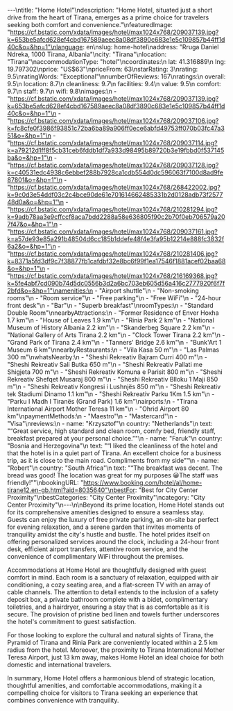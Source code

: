 ---\ntitle: "Home Hotel"\ndescription: "Home Hotel, situated just a short drive from the heart of Tirana, emerges as a prime choice for travelers seeking both comfort and convenience."\nfeaturedImage: "https://cf.bstatic.com/xdata/images/hotel/max1024x768/209037139.jpg?k=653be5afcd628ef4cbd167589aeec8a08df3890c683e1e5c109857b44ff1d40c&o=&hp=1"\nlanguage: en\nslug: home-hotel\naddress: "Rruga Daniel Ndreka, 1000 Tirana, Albania"\ncity: "Tirana"\nlocation: "Tirana"\naccommodationType: "hotel"\ncoordinates:\n  lat: 41.316889\n  lng: 19.797302\nprice: "US$63"\npriceFrom: 63\nstarRating: 3\nrating: 9.5\nratingWords: "Exceptional"\nnumberOfReviews: 167\nratings:\n  overall: 9.5\n  location: 8.7\n  cleanliness: 9.7\n  facilities: 9.4\n  value: 9.5\n  comfort: 9.7\n  staff: 9.7\n  wifi: 9.8\nimages:\n  - "https://cf.bstatic.com/xdata/images/hotel/max1024x768/209037139.jpg?k=653be5afcd628ef4cbd167589aeec8a08df3890c683e1e5c109857b44ff1d40c&o=&hp=1"\n  - "https://cf.bstatic.com/xdata/images/hotel/max1024x768/209037106.jpg?k=fc8cfe0f3986f93851c72ba6ba89a906ff0ece6abfd49753ff070b03fc47a351&o=&hp=1"\n  - "https://cf.bstatic.com/xdata/images/hotel/max1024x768/209037114.jpg?k=a79212d1ff8f5cb31ceb6fddb1df7a933d98495b89720b3e19fbbd0f537145ba&o=&hp=1"\n  - "https://cf.bstatic.com/xdata/images/hotel/max1024x768/209037128.jpg?k=c40531edc4938c6ebbef288b7928ca1cdb554d0dc596063f7100d8ad9fe87801&o=&hp=1"\n  - "https://cf.bstatic.com/xdata/images/hotel/max1024x768/268422002.jpg?k=9c0d3e54ddf03c2c4bce90de61e701614662485331b2d0128adb73f257748d0a&o=&hp=1"\n  - "https://cf.bstatic.com/xdata/images/hotel/max1024x768/210281294.jpg?k=9adb78aa3e9cffccf8aca7bdd2288a58e636805f90c2b70f0eb706579a207f47&o=&hp=1"\n  - "https://cf.bstatic.com/xdata/images/hotel/max1024x768/209037161.jpg?k=a57de93e85a291b48504d6cc185b1ddefe48f4e3fa95b12214e888fc3832f6a2&o=&hp=1"\n  - "https://cf.bstatic.com/xdata/images/hotel/max1024x768/210281406.jpg?k=8371a5fd3df9c7f38877fb1cafdbf32e8bc6f99f1ea17546f1881acef02baa68&o=&hp=1"\n  - "https://cf.bstatic.com/xdata/images/hotel/max1024x768/216169368.jpg?k=5fe4abf7cd090b74d5dc0556b3d2a6bc703eb605d56a416c2777920f6f7f2bfd&o=&hp=1"\namenities:\n  - "Airport shuttle"\n  - "Non-smoking rooms"\n  - "Room service"\n  - "Free parking"\n  - "Free WiFi"\n  - "24-hour front desk"\n  - "Bar"\n  - "Superb breakfast"\nroomTypes:\n  - "Standard Double Room"\nnearbyAttractions:\n  - "Former Residence of Enver Hoxha 1.7 km"\n  - "House of Leaves 1.9 km"\n  - "Rinia Park 2 km"\n  - "National Museum of History Albania 2.2 km"\n  - "Skanderbeg Square 2.2 km"\n  - "National Gallery of Arts Tirana 2.2 km"\n  - "Clock Tower Tirana 2.2 km"\n  - "Grand Park of Tirana 2.4 km"\n  - "Tanners' Bridge 2.6 km"\n  - "Bunk'Art 1 Museum 6 km"\nnearbyRestaurants:\n  - "Vila Kasa 50 m"\n  - "Las Palmas 300 m"\nwhatsNearby:\n  - "Sheshi Rekreativ Bajram Curri 400 m"\n  - "Sheshi Rekreativ Sali Butka 650 m"\n  - "Sheshi Rekreativ Pallati me Shigjeta 700 m"\n  - "Sheshi Rekreativ Komuna e Parisit 800 m"\n  - "Sheshi Rekreativ Shefqet Musaraj 800 m"\n  - "Sheshi Rekreativ Blloku 1 Maji 850 m"\n  - "Sheshi Rekreativ Kongresi i Lushnjës 850 m"\n  - "Sheshi Rekreativ tek Stadiumi Dinamo 1.1 km"\n  - "Sheshi Rekreativ Parku 1Km 1.5 km"\n  - "Parku I Madh I Tiranës (Grand Park) 1.6 km"\nairports:\n  - "Tirana International Airport Mother Teresa 11 km"\n  - "Ohrid Airport 80 km"\npaymentMethods:\n  - "Maestro"\n  - "Mastercard"\n  - "Visa"\nreviews:\n  - name: "Krzysztof"\n    country: "Netherlands"\n    text: "“Great service, high standard and clean room, comfy bed, friendly staff, breakfast prepared at your personal choice.”"\n  - name: "Faruk"\n    country: "Bosnia and Herzegovina"\n    text: "“I liked the cleanliness of the hotel and that the hotel is in a quiet part of Tirana.
An excellent choice for a business trip, as it is close to the main road. Compliments from my side”"\n  - name: "Robert"\n    country: "South Africa"\n    text: "“The breakfast was decent. The bread was good! The location was great for my purposes 😀The staff was friendly!”"\nbookingURL: "https://www.booking.com/hotel/al/home-tirane12.en-gb.html?aid=8035640"\nbestFor: "Best for City Center Proximity"\nbestCategories: "City Center Proximity"\ncategory: "City Center Proximity"\n---\n\nBeyond its prime location, Home Hotel stands out for its comprehensive amenities designed to ensure a seamless stay. Guests can enjoy the luxury of free private parking, an on-site bar perfect for evening relaxation, and a serene garden that invites moments of tranquility amidst the city's hustle and bustle. The hotel prides itself on offering personalized services around the clock, including a 24-hour front desk, efficient airport transfers, attentive room service, and the convenience of complimentary WiFi throughout the premises.

Accommodations at Home Hotel are thoughtfully designed with guest comfort in mind. Each room is a sanctuary of relaxation, equipped with air conditioning, a cozy seating area, and a flat-screen TV with an array of cable channels. The attention to detail extends to the inclusion of a safety deposit box, a private bathroom complete with a bidet, complimentary toiletries, and a hairdryer, ensuring a stay that is as comfortable as it is secure. The provision of pristine bed linen and towels further underscores the hotel's commitment to guest satisfaction.

For those looking to explore the cultural and natural sights of Tirana, the Pyramid of Tirana and Rinia Park are conveniently located within a 2.5 km radius from the hotel. Moreover, the proximity to Tirana International Mother Teresa Airport, just 13 km away, makes Home Hotel an ideal choice for both domestic and international travelers.

In summary, Home Hotel offers a harmonious blend of strategic location, thoughtful amenities, and comfortable accommodations, making it a compelling choice for visitors to Tirana seeking an experience that combines convenience with tranquility.